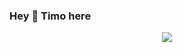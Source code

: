 ### Hey 👋 Timo here

<!--
**TimoB2403/TimoB2403** is a ✨ _special_ ✨ repository because its `README.md` (this file) appears on your GitHub profile.

Some Information about me first:
- ✏ Worked as an technical Product Designer for almost 4 years
- 🎓 Have studied business Informatics for 2 years
- 💻 currently learning web developement

- 📫 How to reach me: ...

-->
<div id="header" align="center">
 <img src="https://media.giphy.com/media/v1.Y2lkPTc5MGI3NjExODc3Zms1ZWMwbnJqa3c5aGFtNXZ1MHQzdG5ycHF3c2pvMXFzYmwxNCZlcD12MV9pbnRlcm5hbF9naWZfYnlfaWQmY3Q9cw/7OMR3y1E9QeYsr9olS/giphy.gif"/>
</div>
